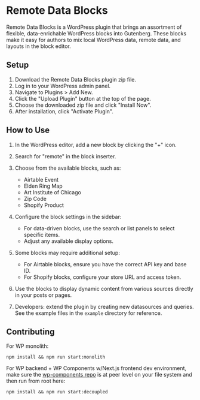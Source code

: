 # Remote Data Blocks

Remote Data Blocks is a WordPress plugin that brings an assortment of flexible, data-enrichable WordPress blocks into Gutenberg. These blocks make it easy for authors to mix local WordPress data, remote data, and layouts in the block editor.

## Setup

1. Download the Remote Data Blocks plugin zip file.
2. Log in to your WordPress admin panel.
3. Navigate to Plugins > Add New.
4. Click the "Upload Plugin" button at the top of the page.
5. Choose the downloaded zip file and click "Install Now".
6. After installation, click "Activate Plugin".

## How to Use

1. In the WordPress editor, add a new block by clicking the "+" icon.
2. Search for "remote" in the block inserter.
3. Choose from the available blocks, such as:

   - Airtable Event
   - Elden Ring Map
   - Art Institute of Chicago
   - Zip Code
   - Shopify Product

4. Configure the block settings in the sidebar:

   - For data-driven blocks, use the search or list panels to select specific items.
   - Adjust any available display options.

5. Some blocks may require additional setup:

   - For Airtable blocks, ensure you have the correct API key and base ID.
   - For Shopify blocks, configure your store URL and access token.

6. Use the blocks to display dynamic content from various sources directly in your posts or pages.

7. Developers: extend the plugin by creating new datasources and queries. See the example files in the `example` directory for reference.

## Contributing

For WP monolith:

```
npm install && npm run start:monolith
```

For WP backend + WP Components w/Next.js frontend dev environment, make sure the [wp-components repo](https://github.com/Automattic/wp-components) is at peer level on your file system and then run from root here:

```
npm install && npm run start:decoupled
```
